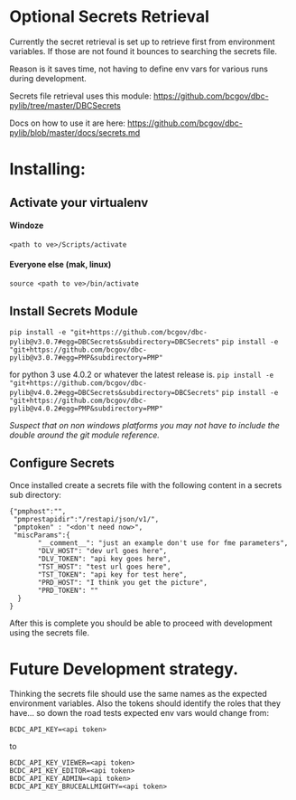 # Optional Secrets Retrieval

Currently the secret retrieval is set up to retrieve first from environment 
variables.  If those are not found it bounces to searching the secrets file.

Reason is it saves time, not having to define env vars for various runs during 
development.

Secrets file retrieval uses this module: 
https://github.com/bcgov/dbc-pylib/tree/master/DBCSecrets

Docs on how to use it are here: 
https://github.com/bcgov/dbc-pylib/blob/master/docs/secrets.md

# Installing:

## Activate your virtualenv

#### Windoze

`<path to ve>/Scripts/activate`

#### Everyone else (mak, linux)
`source <path to ve>/bin/activate`

## Install Secrets Module

`pip install -e "git+https://github.com/bcgov/dbc-pylib@v3.0.7#egg=DBCSecrets&subdirectory=DBCSecrets"`
`pip install -e "git+https://github.com/bcgov/dbc-pylib@v3.0.7#egg=PMP&subdirectory=PMP"`

for python 3 use 4.0.2 or whatever the latest release is.
`pip install -e "git+https://github.com/bcgov/dbc-pylib@v4.0.2#egg=DBCSecrets&subdirectory=DBCSecrets"`
`pip install -e "git+https://github.com/bcgov/dbc-pylib@v4.0.2#egg=PMP&subdirectory=PMP"`


*Suspect that on non windows platforms you may not have to include the double*
*around the git module reference.*

## Configure Secrets

Once installed create a secrets file with the following content in a secrets
sub directory:

```
{"pmphost":"",
 "pmprestapidir":"/restapi/json/v1/",
 "pmptoken" : "<don't need now>",
 "miscParams":{
       "__comment__": "just an example don't use for fme parameters", 
       "DLV_HOST": "dev url goes here", 
       "DLV_TOKEN": "api key goes here",
       "TST_HOST": "test url goes here", 
       "TST_TOKEN": "api key for test here", 
       "PRD_HOST": "I think you get the picture", 
       "PRD_TOKEN": ""
  }
}
```

After this is complete you should be able to proceed with development using the
secrets file.

# Future Development strategy.

Thinking the secrets file should use the same names as the expected environment
variables.  Also the tokens should identify the roles that they have... so down 
the road tests expected env vars would change from:

`BCDC_API_KEY=<api token> `

to 

```
BCDC_API_KEY_VIEWER=<api token> 
BCDC_API_KEY_EDITOR=<api token> 
BCDC_API_KEY_ADMIN=<api token> 
BCDC_API_KEY_BRUCEALLMIGHTY=<api token>
```
